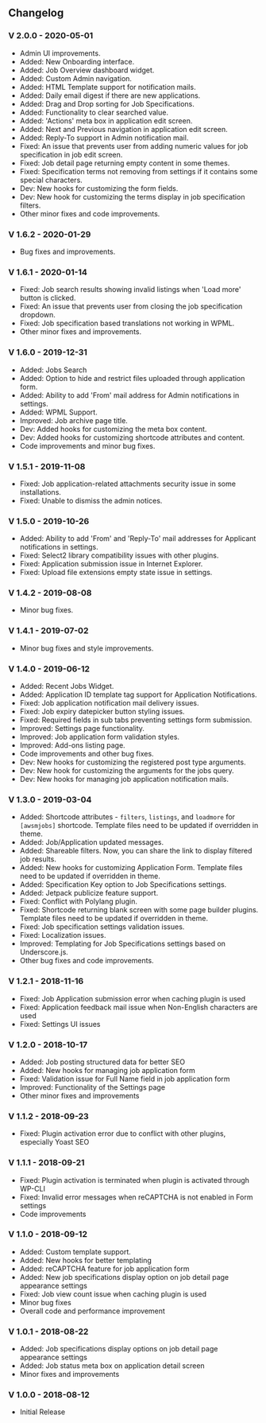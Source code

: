 ## Changelog

### V 2.0.0 - 2020-05-01
* Admin UI improvements.
* Added: New Onboarding interface.
* Added: Job Overview dashboard widget.
* Added: Custom Admin navigation.
* Added: HTML Template support for notification mails.
* Added: Daily email digest if there are new applications.
* Added: Drag and Drop sorting for Job Specifications.
* Added: Functionality to clear searched value.
* Added: 'Actions' meta box in application edit screen.
* Added: Next and Previous navigation in application edit screen.
* Added: Reply-To support in Admin notification mail.
* Fixed: An issue that prevents user from adding numeric values for job specification in job edit screen.
* Fixed: Job detail page returning empty content in some themes.
* Fixed: Specification terms not removing from settings if it contains some special characters.
* Dev: New hooks for customizing the form fields.
* Dev: New hook for customizing the terms display in job specification filters.
* Other minor fixes and code improvements.

### V 1.6.2 - 2020-01-29
* Bug fixes and improvements.

### V 1.6.1 - 2020-01-14
* Fixed: Job search results showing invalid listings when 'Load more' button is clicked.
* Fixed: An issue that prevents user from closing the job specification dropdown.
* Fixed: Job specification based translations not working in WPML.
* Other minor fixes and improvements.

### V 1.6.0 - 2019-12-31
* Added: Jobs Search
* Added: Option to hide and restrict files uploaded through application form.
* Added: Ability to add 'From' mail address for Admin notifications in settings.
* Added: WPML Support.
* Improved: Job archive page title.
* Dev: Added hooks for customizing the meta box content.
* Dev: Added hooks for customizing shortcode attributes and content.
* Code improvements and minor bug fixes.

### V 1.5.1 - 2019-11-08
* Fixed: Job application-related attachments security issue in some installations.
* Fixed: Unable to dismiss the admin notices.

### V 1.5.0 - 2019-10-26
* Added: Ability to add 'From' and 'Reply-To' mail addresses for Applicant notifications in settings.
* Fixed: Select2 library compatibility issues with other plugins.
* Fixed: Application submission issue in Internet Explorer.
* Fixed: Upload file extensions empty state issue in settings.

### V 1.4.2 - 2019-08-08
* Minor bug fixes.

### V 1.4.1 - 2019-07-02
* Minor bug fixes and style improvements.

### V 1.4.0 - 2019-06-12
* Added: Recent Jobs Widget.
* Added: Application ID template tag support for Application Notifications.
* Fixed: Job application notification mail delivery issues.
* Fixed: Job expiry datepicker button styling issues.
* Fixed: Required fields in sub tabs preventing settings form submission.
* Improved: Settings page functionality.
* Improved: Job application form validation styles.
* Improved: Add-ons listing page.
* Code improvements and other bug fixes.
* Dev: New hooks for customizing the registered post type arguments.
* Dev: New hook for customizing the arguments for the jobs query.
* Dev: New hooks for managing job application notification mails.

### V 1.3.0 - 2019-03-04
* Added: Shortcode attributes - `filters`, `listings`, and `loadmore` for `[awsmjobs]` shortcode. Template files need to be updated if overridden in theme.
* Added: Job/Application updated messages.
* Added: Shareable filters. Now, you can share the link to display filtered job results.
* Added: New hooks for customizing Application Form. Template files need to be updated if overridden in theme.
* Added: Specification Key option to Job Specifications settings.
* Added: Jetpack publicize feature support.
* Fixed: Conflict with Polylang plugin.
* Fixed: Shortcode returning blank screen with some page builder plugins. Template files need to be updated if overridden in theme.
* Fixed: Job specification settings validation issues.
* Fixed: Localization issues.
* Improved: Templating for Job Specifications settings based on Underscore.js.
* Other bug fixes and code improvements.

### V 1.2.1 - 2018-11-16
* Fixed: Job Application submission error when caching plugin is used
* Fixed: Application feedback mail issue when Non-English characters are used
* Fixed: Settings UI issues

### V 1.2.0 - 2018-10-17
* Added: Job posting structured data for better SEO
* Added: New hooks for managing job application form
* Fixed: Validation issue for Full Name field in job application form
* Improved: Functionality of the Settings page
* Other minor fixes and improvements

### V 1.1.2 - 2018-09-23
* Fixed: Plugin activation error due to conflict with other plugins, especially Yoast SEO

### V 1.1.1 - 2018-09-21
* Fixed: Plugin activation is terminated when plugin is activated through WP-CLI
* Fixed: Invalid error messages when reCAPTCHA is not enabled in Form settings
* Code improvements

### V 1.1.0 - 2018-09-12
* Added: Custom template support.
* Added: New hooks for better templating
* Added: reCAPTCHA feature for job application form
* Added: New job specifications display option on job detail page appearance settings
* Fixed: Job view count issue when caching plugin is used
* Minor bug fixes
* Overall code and performance improvement

### V 1.0.1 - 2018-08-22
* Added: Job specifications display options on job detail page appearance settings
* Added: Job status meta box on application detail screen
* Minor fixes and improvements

### V 1.0.0 - 2018-08-12
* Initial Release
